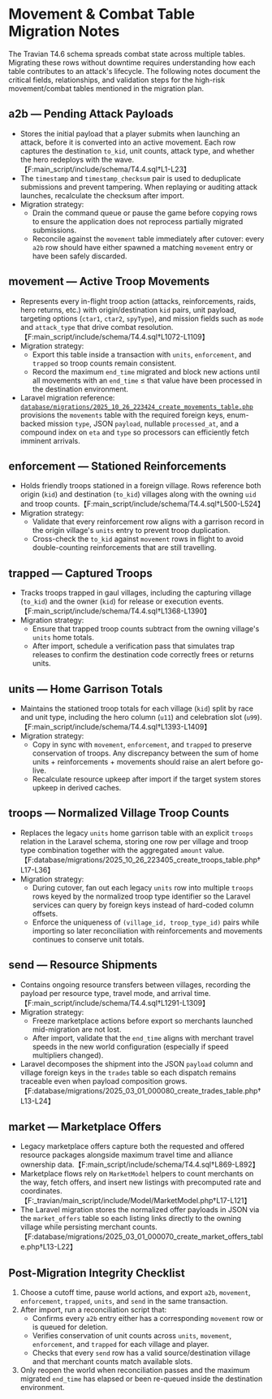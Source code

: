 # Movement & Combat Table Migration Notes

The Travian T4.6 schema spreads combat state across multiple tables. Migrating these rows
without downtime requires understanding how each table contributes to an attack's lifecycle.
The following notes document the critical fields, relationships, and validation steps for the
high-risk movement/combat tables mentioned in the migration plan.

## a2b — Pending Attack Payloads
- Stores the initial payload that a player submits when launching an attack, before it is
  converted into an active movement. Each row captures the destination `to_kid`, unit counts,
  attack type, and whether the hero redeploys with the wave.【F:main_script/include/schema/T4.4.sql†L1-L23】
- The `timestamp` and `timestamp_checksum` pair is used to deduplicate submissions and prevent
  tampering. When replaying or auditing attack launches, recalculate the checksum after import.
- Migration strategy:
  - Drain the command queue or pause the game before copying rows to ensure the application
    does not reprocess partially migrated submissions.
  - Reconcile against the `movement` table immediately after cutover: every `a2b` row should
    have either spawned a matching `movement` entry or have been safely discarded.

## movement — Active Troop Movements
- Represents every in-flight troop action (attacks, reinforcements, raids, hero returns, etc.)
  with origin/destination `kid` pairs, unit payload, targeting options (`ctar1`, `ctar2`,
  `spyType`), and mission fields such as `mode` and `attack_type` that drive combat
  resolution.【F:main_script/include/schema/T4.4.sql†L1072-L1109】
- Migration strategy:
  - Export this table inside a transaction with `units`, `enforcement`, and `trapped` so troop
    counts remain consistent.
  - Record the maximum `end_time` migrated and block new actions until all movements with an
    `end_time` ≤ that value have been processed in the destination environment.
- Laravel migration reference: [`database/migrations/2025_10_26_223424_create_movements_table.php`](../database/migrations/2025_10_26_223424_create_movements_table.php) provisions the `movements` table with the required foreign keys, enum-backed mission `type`, JSON `payload`, nullable `processed_at`, and a compound index on `eta` and `type` so processors can efficiently fetch imminent arrivals.

## enforcement — Stationed Reinforcements
- Holds friendly troops stationed in a foreign village. Rows reference both origin (`kid`) and
  destination (`to_kid`) villages along with the owning `uid` and troop counts.【F:main_script/include/schema/T4.4.sql†L500-L524】
- Migration strategy:
  - Validate that every reinforcement row aligns with a garrison record in the origin
    village's `units` entry to prevent troop duplication.
  - Cross-check the `to_kid` against `movement` rows in flight to avoid double-counting
    reinforcements that are still travelling.

## trapped — Captured Troops
- Tracks troops trapped in gaul villages, including the capturing village (`to_kid`) and the
  owner (`kid`) for release or execution events.【F:main_script/include/schema/T4.4.sql†L1368-L1390】
- Migration strategy:
  - Ensure that trapped troop counts subtract from the owning village's `units` home totals.
  - After import, schedule a verification pass that simulates trap releases to confirm the
    destination code correctly frees or returns units.

## units — Home Garrison Totals
- Maintains the stationed troop totals for each village (`kid`) split by race and unit type,
  including the hero column (`u11`) and celebration slot (`u99`).【F:main_script/include/schema/T4.4.sql†L1393-L1409】
- Migration strategy:
  - Copy in sync with `movement`, `enforcement`, and `trapped` to preserve conservation of
    troops. Any discrepancy between the sum of home units + reinforcements + movements should
    raise an alert before go-live.
  - Recalculate resource upkeep after import if the target system stores upkeep in derived
    caches.

## troops — Normalized Village Troop Counts
- Replaces the legacy `units` home garrison table with an explicit `troops` relation in the
  Laravel schema, storing one row per village and troop type combination together with the
  aggregated `amount` value.【F:database/migrations/2025_10_26_223405_create_troops_table.php†L17-L36】
- Migration strategy:
  - During cutover, fan out each legacy `units` row into multiple `troops` rows keyed by the
    normalized troop type identifier so the Laravel services can query by foreign keys instead
    of hard-coded column offsets.
  - Enforce the uniqueness of `(village_id, troop_type_id)` pairs while importing so later
    reconciliation with reinforcements and movements continues to conserve unit totals.

## send — Resource Shipments
- Contains ongoing resource transfers between villages, recording the payload per resource
  type, travel mode, and arrival time.【F:main_script/include/schema/T4.4.sql†L1291-L1309】
- Migration strategy:
  - Freeze marketplace actions before export so merchants launched mid-migration are not lost.
  - After import, validate that the `end_time` aligns with merchant travel speeds in the new
    world configuration (especially if speed multipliers changed).
- Laravel decomposes the shipment into the JSON `payload` column and village foreign keys in
  the `trades` table so each dispatch remains traceable even when payload composition grows.【F:database/migrations/2025_03_01_000080_create_trades_table.php†L13-L24】

## market — Marketplace Offers
- Legacy marketplace offers capture both the requested and offered resource packages alongside
  maximum travel time and alliance ownership data.【F:main_script/include/schema/T4.4.sql†L869-L892】
- Marketplace flows rely on `MarketModel` helpers to count merchants on the way, fetch offers,
  and insert new listings with precomputed rate and coordinates.【F:_travian/main_script/include/Model/MarketModel.php†L17-L121】
- The Laravel migration stores the normalized offer payloads in JSON via the `market_offers`
  table so each listing links directly to the owning village while persisting merchant counts.【F:database/migrations/2025_03_01_000070_create_market_offers_table.php†L13-L22】

## Post-Migration Integrity Checklist
1. Choose a cutoff time, pause world actions, and export `a2b`, `movement`, `enforcement`,
   `trapped`, `units`, and `send` in the same transaction.
2. After import, run a reconciliation script that:
   - Confirms every `a2b` entry either has a corresponding `movement` row or is queued for
     deletion.
   - Verifies conservation of unit counts across `units`, `movement`, `enforcement`, and
     `trapped` for each village and player.
   - Checks that every `send` row has a valid source/destination village and that merchant
     counts match available slots.
3. Only reopen the world when reconciliation passes and the maximum migrated `end_time` has
   elapsed or been re-queued inside the destination environment.
